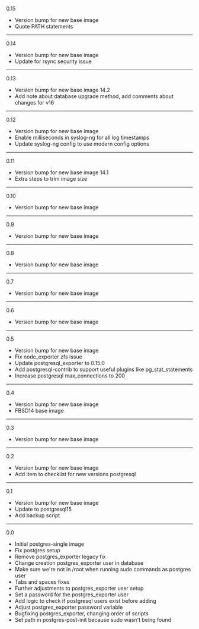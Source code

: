 0.15

* Version bump for new base image
* Quote PATH statements

---

0.14

* Version bump for new base image
* Update for rsync security issue

---

0.13

* Version bump for new base image 14.2
* Add note about database upgrade method, add comments about changes for v16
  
---

0.12

* Version bump for new base image
* Enable milliseconds in syslog-ng for all log timestamps
* Update syslog-ng config to use modern config options

---

0.11

* Version bump for new base image 14.1
* Extra steps to trim image size

---

0.10

* Version bump for new base image

---

0.9

* Version bump for new base image

---

0.8

* Version bump for new base image

---

0.7

* Version bump for new base image

---

0.6

* Version bump for new base image

---

0.5

* Version bump for new base image
* Fix node_exporter zfs issue
* Update postgresql_exporter to 0.15.0
* Add postgresql-contrib to support useful plugins like pg_stat_statements
* Increase postgresql max_connections to 200

---

0.4

* Version bump for new base image
* FBSD14 base image

---

0.3

* Version bump for new base image

---

0.2

* Version bump for new base image
* Add item to checklist for new versions postgresql

---

0.1

* Version bump for new base image
* Update to postgresql15
* Add backup script

---

0.0

* Initial postgres-single image
* Fix postgres setup
* Remove postgres_exporter legacy fix
* Change creation postgres_exporter user in database
* Make sure we're not in /root when running sudo commands as postgres user
* Tabs and spaces fixes
* Further adjustments to postgres_exporter user setup
* Set a password for the postgres_exporter user
* Add logic to check if postgresql users exist before adding
* Adjust postgres_exporter password variable
* Bugfixing postgres_exporter, changing order of scripts
* Set path in postgres-post-init because sudo wasn't being found

